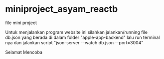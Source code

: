 # miniproject_asyam_reactb
file mini project

Untuk menjalankan program website ini silahkan jalankan/running file db.json yang berada di dalam folder "apple-app-backend"
lalu run terminal nya dan jalankan script "json-server --watch db.json --port=3004" 

Selamat Mencoba